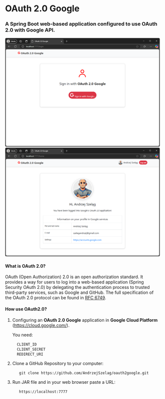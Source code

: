 # OAuth 2.0 Google

### A Spring Boot web-based application configured to use OAuth 2.0 with Google API.

![OAuth2Google1.java](OAuth2Google1.png "OAuth2Google - Login")
![OAuth2Google2.java](OAuth2Google2.png "OAuth2Google - Home")

#### What is OAuth 2.0?

OAuth (Open Authorization) 2.0 is an open authorization standard. It provides a way for users to log into a web-based
application (Spring Security OAuth 2.0) by delegating the authentication process to trusted third-party services, such
as Google and GitHub. The full specification of the OAuth 2.0 protocol can be found
in [RFC 6749](https://datatracker.ietf.org/doc/html/rfc6749).

#### How use OAuth2.0?

1. Configuring an **OAuth 2.0 Google** application in **Google Cloud Platform** (https://cloud.google.com/).

   You need:

         CLIENT_ID
         CLIENT_SECRET  
         REDIRECT_URI

2. Clone a GitHub Repository to your computer:

          git clone https://github.com/AndrzejSzelag/oauth2google.git

3. Run JAR file and in your web browser paste a URL:

          https://localhost:7777
